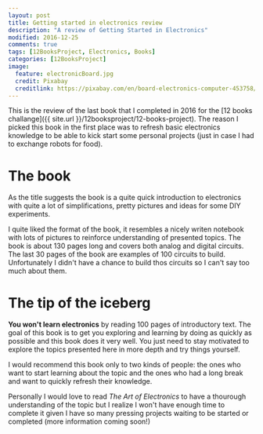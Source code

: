 ```yaml
---
layout: post
title: Getting started in electronics review
description: "A review of Getting Started in Electronics"
modified: 2016-12-25
comments: true
tags: [12BooksProject, Electronics, Books]
categories: [12BooksProject]
image:
  feature: electronicBoard.jpg
  credit: Pixabay
  creditlink: https://pixabay.com/en/board-electronics-computer-453758/
---
```

This is the review of the last book that I completed in 2016 for the [12 books challange]({{ site.url }}/12booksproject/12-books-project). The reason I picked this book in the first place was to refresh basic electronics knowledge to be able to kick start some personal projects (just in case I had to exchange robots for food).

<!-- more -->

# The book

As the title suggests the book is a quite quick introduction to electronics with quite a lot of simplifications, pretty pictures and ideas for some DIY experiments.

I quite liked the format of the book, it resembles a nicely writen notebook with lots of pictures to reinforce understanding of presented topics. The book is about 130 pages long and covers both analog and digital circuits. The last 30 pages of the book are examples of 100 circuits to build. Unfortunately I didn't have a chance to build thos circuits so I can't say too much about them.

# The tip of the iceberg

**You won't learn electronics** by reading 100 pages of introductory text. The goal of this book is to get you exploring and learning by doing as quickly as possible and this book does it very well. You just need to stay motivated to explore the topics presented here in more depth and try things yourself.

I would recommend this book only to two kinds of people: the ones who  want to start learning about the topic and the ones who had a long break and want to quickly refresh their knowledge.

Personally I would love to read *The Art of Electronics* to have a thourough understanding of the topic but I realize I won't have enough time to complete it given I have so many pressing projects waiting to be started or completed (more information coming soon!)
